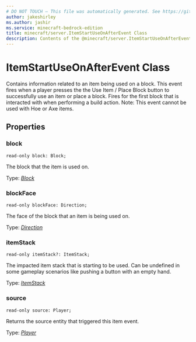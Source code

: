 ```yaml
---
# DO NOT TOUCH — This file was automatically generated. See https://github.com/mojang/minecraftapidocsgenerator to modify descriptions, examples, etc.
author: jakeshirley
ms.author: jashir
ms.service: minecraft-bedrock-edition
title: minecraft/server.ItemStartUseOnAfterEvent Class
description: Contents of the @minecraft/server.ItemStartUseOnAfterEvent class.
---
```

# ItemStartUseOnAfterEvent Class

Contains information related to an item being used on a block. This event fires when a player presses the the Use Item / Place Block button to successfully use an item or place a block. Fires for the first block that is interacted with when performing a build action. Note: This event cannot be used with Hoe or Axe items.

## Properties

### **block**
`read-only block: Block;`

The block that the item is used on.

Type: [*Block*](Block.md)

### **blockFace**
`read-only blockFace: Direction;`

The face of the block that an item is being used on.

Type: [*Direction*](Direction.md)

### **itemStack**
`read-only itemStack?: ItemStack;`

The impacted item stack that is starting to be used. Can be undefined in some gameplay scenarios like pushing a button with an empty hand.

Type: [*ItemStack*](ItemStack.md)

### **source**
`read-only source: Player;`

Returns the source entity that triggered this item event.

Type: [*Player*](Player.md)
